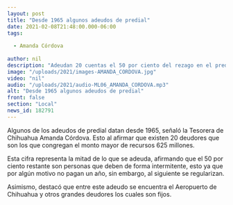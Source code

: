 ```yaml
---
layout: post
title: "Desde 1965 algunos adeudos de predial"
date: 2021-02-08T21:48:00.000-06:00
tags:
  
  - Amanda Córdova
  
author: nil
description: "Adeudan 20 cuentas el 50 por ciento del rezago en el predial."
image: "/uploads/2021/images-AMANDA_CORDOVA.jpg"
video: "nil"
audio: "/uploads/2021/audio-ML06_AMANDA_CORDOVA.mp3"
alt: "Desde 1965 algunos adeudos de predial"
front: false
section: "Local"
news_id: 182791
---
```


Algunos de los adeudos de predial datan desde 1965, señaló la Tesorera de Chihuahua Amanda Córdova. Esto al afirmar que existen 20 deudores que son los que congregan el monto mayor de recursos 625 millones.

Esta cifra representa la mitad de lo que se adeuda, afirmando que el 50 por ciento restante son personas que deben de forma intermitente, esto ya que por algún motivo no pagan un año, sin embargo, al siguiente se regularizan.

Asimismo, destacó que entre este adeudo se encuentra el Aeropuerto de Chihuahua y otros grandes deudores los cuales son fijos.
